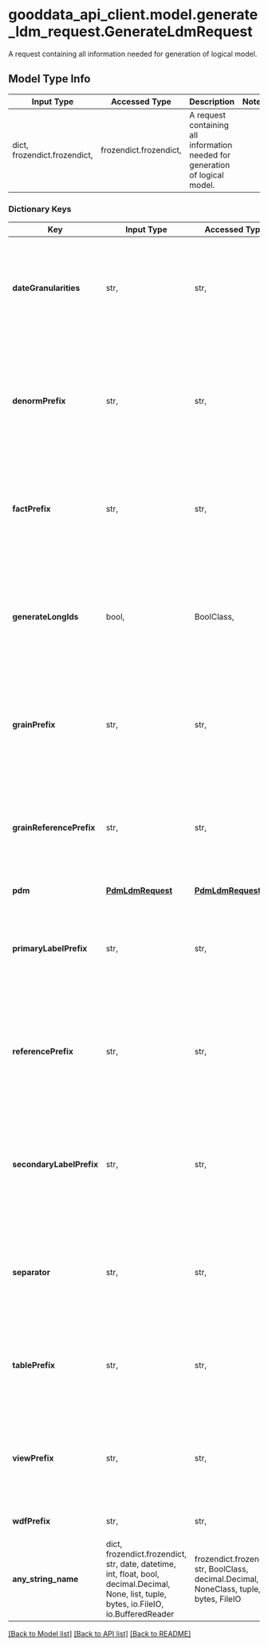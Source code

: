 # gooddata_api_client.model.generate_ldm_request.GenerateLdmRequest

A request containing all information needed for generation of logical model.

## Model Type Info
Input Type | Accessed Type | Description | Notes
------------ | ------------- | ------------- | -------------
dict, frozendict.frozendict,  | frozendict.frozendict,  | A request containing all information needed for generation of logical model. | 

### Dictionary Keys
Key | Input Type | Accessed Type | Description | Notes
------------ | ------------- | ------------- | ------------- | -------------
**dateGranularities** | str,  | str,  | Option to control date granularities for date datasets. Empty value enables common date granularities (DAY, WEEK, MONTH, QUARTER, YEAR). Default value is &#x60;all&#x60; which enables all available date granularities, including time granularities (like hours, minutes). | [optional] 
**denormPrefix** | str,  | str,  | Columns starting with this prefix will be considered as denormalization references. The prefix is then followed by the value of &#x60;separator&#x60; parameter. Given the denormalization reference prefix is &#x60;dr&#x60; and separator is &#x60;__&#x60;, the columns with name like &#x60;dr__customer_name&#x60; will be considered as denormalization references. | [optional] 
**factPrefix** | str,  | str,  | Columns starting with this prefix will be considered as facts. The prefix is then followed by the value of &#x60;separator&#x60; parameter. Given the fact prefix is &#x60;f&#x60; and separator is &#x60;__&#x60;, the columns with name like &#x60;f__sold&#x60; will be considered as facts. | [optional] 
**generateLongIds** | bool,  | BoolClass,  | A flag dictating how the attribute, fact and label ids are generated. By default their ids are derived only from the column name, unless there would be a conflict (e.g. category coming from two different tables). In that case a long id format of &#x60;&lt;table&gt;.&lt;column&gt;&#x60; is used. If the flag is set to true, then all ids will be generated in the long form. | [optional] 
**grainPrefix** | str,  | str,  | Columns starting with this prefix will be considered as grains. The prefix is then followed by the value of &#x60;separator&#x60; parameter. Given the grain prefix is &#x60;g&#x60; and separator is &#x60;__&#x60;, the columns with name like &#x60;g__name&#x60; will be considered as grains. | [optional] 
**grainReferencePrefix** | str,  | str,  | Columns starting with this prefix will be considered as grain references. The prefix is then followed by the value of &#x60;separator&#x60; parameter. Given the reference prefix is &#x60;gr&#x60; and separator is &#x60;__&#x60;, the columns with name like &#x60;gr__customer_name&#x60; will be considered as grain references. | [optional] 
**pdm** | [**PdmLdmRequest**](PdmLdmRequest.md) | [**PdmLdmRequest**](PdmLdmRequest.md) |  | [optional] 
**primaryLabelPrefix** | str,  | str,  | Columns starting with this prefix will be considered as primary labels. The prefix is then followed by the value of &#x60;separator&#x60; parameter. Given the primary label prefix is &#x60;pl&#x60; and separator is &#x60;__&#x60;, the columns with name like &#x60;pl__country_id&#x60; will be considered as primary labels. | [optional] 
**referencePrefix** | str,  | str,  | Columns starting with this prefix will be considered as references. The prefix is then followed by the value of &#x60;separator&#x60; parameter. Given the reference prefix is &#x60;r&#x60; and separator is &#x60;__&#x60;, the columns with name like &#x60;r__customer_name&#x60; will be considered as references. | [optional] 
**secondaryLabelPrefix** | str,  | str,  | Columns starting with this prefix will be considered as secondary labels. The prefix is then followed by the value of &#x60;separator&#x60; parameter. Given the secondary label prefix is &#x60;sl&#x60; and separator is &#x60;__&#x60;, the columns with name like &#x60;sl__country_id_country_name&#x60; will be considered as secondary labels. | [optional] 
**separator** | str,  | str,  | A separator between prefixes and the names. Default is \&quot;__\&quot;. | [optional] if omitted the server will use the default value of "__"
**tablePrefix** | str,  | str,  | Tables starting with this prefix will be included. The prefix is then followed by the value of &#x60;separator&#x60; parameter. Given the table prefix is &#x60;out_table&#x60; and separator is &#x60;__&#x60;, the table with name like &#x60;out_table__customers&#x60; will be scanned. | [optional] 
**viewPrefix** | str,  | str,  | Views starting with this prefix will be included. The prefix is then followed by the value of &#x60;separator&#x60; parameter. Given the view prefix is &#x60;out_view&#x60; and separator is &#x60;__&#x60;, the table with name like &#x60;out_view__us_customers&#x60; will be scanned. | [optional] 
**wdfPrefix** | str,  | str,  | Column serving as workspace data filter. No labels are auto generated for such columns. | [optional] 
**any_string_name** | dict, frozendict.frozendict, str, date, datetime, int, float, bool, decimal.Decimal, None, list, tuple, bytes, io.FileIO, io.BufferedReader | frozendict.frozendict, str, BoolClass, decimal.Decimal, NoneClass, tuple, bytes, FileIO | any string name can be used but the value must be the correct type | [optional]

[[Back to Model list]](../../README.md#documentation-for-models) [[Back to API list]](../../README.md#documentation-for-api-endpoints) [[Back to README]](../../README.md)

